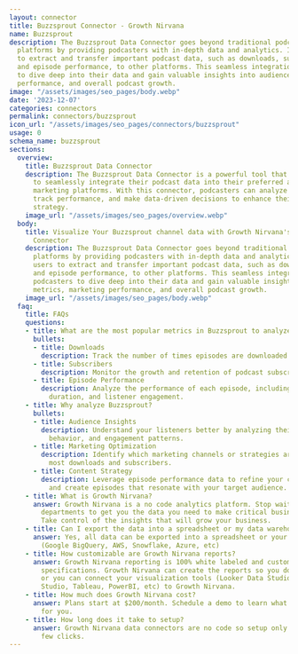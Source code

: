 ```yaml
---
layout: connector
title: Buzzsprout Connector - Growth Nirvana
name: Buzzsprout
description: The Buzzsprout Data Connector goes beyond traditional podcast hosting
  platforms by providing podcasters with in-depth data and analytics. It allows users
  to extract and transfer important podcast data, such as downloads, subscribers,
  and episode performance, to other platforms. This seamless integration enables podcasters
  to dive deep into their data and gain valuable insights into audience metrics, marketing
  performance, and overall podcast growth.
image: "/assets/images/seo_pages/body.webp"
date: '2023-12-07'
categories: connectors
permalink: connectors/buzzsprout
icon_url: "/assets/images/seo_pages/connectors/buzzsprout"
usage: 0
schema_name: buzzsprout
sections:
  overview:
    title: Buzzsprout Data Connector
    description: The Buzzsprout Data Connector is a powerful tool that allows podcasters
      to seamlessly integrate their podcast data into their preferred analytics or
      marketing platforms. With this connector, podcasters can analyze key metrics,
      track performance, and make data-driven decisions to enhance their podcasting
      strategy.
    image_url: "/assets/images/seo_pages/overview.webp"
  body:
    title: Visualize Your Buzzsprout channel data with Growth Nirvana's Buzzsprout
      Connector
    description: The Buzzsprout Data Connector goes beyond traditional podcast hosting
      platforms by providing podcasters with in-depth data and analytics. It allows
      users to extract and transfer important podcast data, such as downloads, subscribers,
      and episode performance, to other platforms. This seamless integration enables
      podcasters to dive deep into their data and gain valuable insights into audience
      metrics, marketing performance, and overall podcast growth.
    image_url: "/assets/images/seo_pages/body.webp"
  faq:
    title: FAQs
    questions:
    - title: What are the most popular metrics in Buzzsprout to analyze?
      bullets:
      - title: Downloads
        description: Track the number of times episodes are downloaded by listeners.
      - title: Subscribers
        description: Monitor the growth and retention of podcast subscribers.
      - title: Episode Performance
        description: Analyze the performance of each episode, including play rates,
          duration, and listener engagement.
    - title: Why analyze Buzzsprout?
      bullets:
      - title: Audience Insights
        description: Understand your listeners better by analyzing their preferences,
          behavior, and engagement patterns.
      - title: Marketing Optimization
        description: Identify which marketing channels or strategies are driving the
          most downloads and subscribers.
      - title: Content Strategy
        description: Leverage episode performance data to refine your content strategy
          and create episodes that resonate with your target audience.
    - title: What is Growth Nirvana?
      answer: Growth Nirvana is a no code analytics platform. Stop waiting for other
        departments to get you the data you need to make critical business decisions.
        Take control of the insights that will grow your business.
    - title: Can I export the data into a spreadsheet or my data warehouse?
      answer: Yes, all data can be exported into a spreadsheet or your data warehouse
        (Google BigQuery, AWS, Snowflake, Azure, etc)
    - title: How customizable are Growth Nirvana reports?
      answer: Growth Nirvana reporting is 100% white labeled and customized to your
        specifications. Growth Nirvana can create the reports so you don’t have to
        or you can connect your visualization tools (Looker Data Studio/Google Data
        Studio, Tableau, PowerBI, etc) to Growth Nirvana.
    - title: How much does Growth Nirvana cost?
      answer: Plans start at $200/month. Schedule a demo to learn what plan is best
        for you.
    - title: How long does it take to setup?
      answer: Growth Nirvana data connectors are no code so setup only requires a
        few clicks.
---
```

